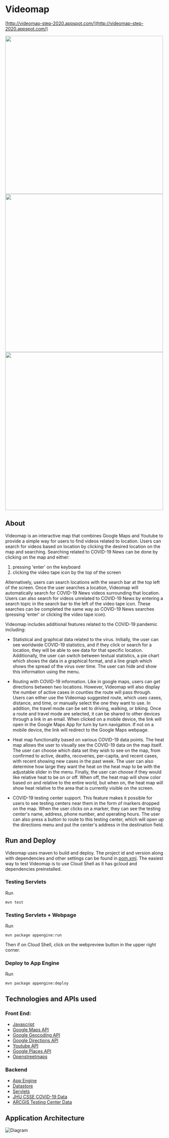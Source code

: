 # Videomap
[http://videomap-step-2020.appspot.com/](http://videomap-step-2020.appspot.com/)

<img src="https://user-images.githubusercontent.com/34525787/92045219-dc665e00-ed34-11ea-8cca-da998c8be418.gif" width=500>
<img src="https://user-images.githubusercontent.com/55601789/91622207-dfcfa300-e94a-11ea-83a6-dd8b2095e58e.gif" width=500>
<img src="https://user-images.githubusercontent.com/34525787/92044847-f6ec0780-ed33-11ea-85f6-dce392876b0a.gif" width=500>

## About
Videomap is an interactive map that combines Google Maps and Youtube to provide a simple way for users to find videos related to location. Users can search for videos based on location by clicking the desired location on the map and searching. Searching related to COVID-19 News can be done by clicking on the map and either:
1. pressing 'enter' on the keyboard
2. clicking the video tape icon by the top of the screen

Alternatively, users can search locations with the search bar at the top left of the screen. Once the user searches a location, Videomap will automatically search for COVID-19 News videos surrounding that location. Users can also search for videos unrelated to COVID-19 News by entering a search topic in the search bar to the left of the video tape icon. These searches can be completed the same way as COVID-19 News searches (pressing 'enter' or clicking the video tape icon).

Videomap includes additional features related to the COVID-19 pandemic including:
- Statistical and graphical data related to the virus. Initially, the user can see worldwide COVID-19 statistics, and if they click or search for a location, they
  will be able to see data for that specific location. Additionally, the user can switch between textual statistics, a pie chart which shows the data in a graphical
  format, and a line graph which shows the spread of the virus over time. The user can hide and show this information using the menu.
  
- Routing with COVID-19 information. Like in google maps, users can get directions between two locations. However, Videomap will also display the number of active cases 
  in counties the route will pass through. Users can either use the Videomap suggested route, which uses cases, distance, and time, or manually select the one they want 
  to use. In addition, the travel mode can be set to driving, walking, or biking. Once a route and travel mode are selected, it can be shared to other devices through a 
  link in an email. When clicked on a mobile device, the link will open in the Google Maps App for turn by turn navigation. If not on a mobile device, the link will 
  redirect to the Google Maps webpage.

- Heat map functionality based on various COVID-19 data points. The heat map allows the user to visually see the COVID-19 data on the map itself. The user can
  choose which data set they wish to see on the map, from confirmed to active, deaths, recoveries, per-capita, and recent cases, with recent showing new cases in
  the past week. The user can also determine how large they want the heat on the heat map to be with the adjustable slider in the menu. Finally, the user can choose
  if they would like relative heat to be on or off. When off, the heat map will show color based on and relative to the entire world, but when on, the heat map will
  show heat relative to the area that is currently visible on the screen.
  
- COVID-19 testing center support. This feature makes it possible for users to see testing centers near them in the form of markers dropped on the map. When the
  user clicks on a marker, they can see the testing center's name, address, phone number, and operating hours. The user can also press a button to route to this
  testing center, which will open up the directions menu and put the center's address in the destination field.

## Run and Deploy
Videomap uses maven to build and deploy. The project id and version along with dependencies and other settings can be found in [pom.xml](pom.xml).
The easiest way to test Videomap is to use Cloud Shell as it has gcloud and dependencies preinstalled.
### Testing Servlets
Run

`mvn test`

### Testing Servlets + Webpage
Run

`mvn package appengine:run`

Then if on Cloud Shell, click on the webpreview button in the upper right corner.

### Deploy to App Engine
Run

`mvn package appengine:deploy`

## Technologies and APIs used
### Front End:
- [Javascript](https://en.wikipedia.org/wiki/JavaScript)
- [Google Maps API](https://cloud.google.com/maps-platform/)
- [Google Geocoding API](https://developers.google.com/maps/documentation/geocoding/overview)
- [Google Directions API](https://cloud.google.com/maps-platform/routes)
- [Youtube API](https://developers.google.com/youtube/v3)
- [Google Places API](https://cloud.google.com/maps-platform/places)
- [Openstreetmaps](https://www.openstreetmap.org/copyright)
### Backend
- [App Engine](https://cloud.google.com/appengine)
- [Datastore](https://cloud.google.com/datastore)
- [Servlets](https://docs.oracle.com/cd/E17802_01/products/products/servlet/2.5/docs/servlet-2_5-mr2/javax/servlet/package-summary.html)
- [JHU CSSE COVID-19 Data](https://github.com/CSSEGISandData/COVID-19)
- [ARCGIS Testing Center Data](https://services.arcgis.com/8ZpVMShClf8U8dae/arcgis/rest/services/TestingLocations_public/FeatureServer/)

## Application Architecture
![Diagram](https://user-images.githubusercontent.com/34525787/91915167-ae1e4b00-ec6e-11ea-8fc9-40f08f69dabd.jpg)
